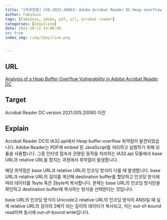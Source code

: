 ```yaml
---
title: "[하루한줄] CVE-2021-39863: Adobe Acrobat Reader DC Heap overflow"
author: Fabu1ous
tags: [Fabu1ous, adobe, pdf, url, acrobat reader]
categories: [1day1line]
date: 2021-10-12 14:00:00
cc: true
index_img: /img/1day1line.png


---
```




## URL

[Analysis of a Heap Buffer-Overflow Vulnerability in Adobe Acrobat Reader DC](https://blog.exodusintel.com/2021/10/04/analysis-of-a-heap-buffer-overflow-vulnerability-in-adobe-acrobat-reader-dc-2/?utm_source=feedly&utm_medium=rss&utm_campaign=analysis-of-a-heap-buffer-overflow-vulnerability-in-adobe-acrobat-reader-dc-2)



## **Target**

Acrobat Reader DC version 2021.005.20060 이전



## **Explain**

Acrobat Reader DC의 IA32.api에서 Heap buffer-overflow 취약점이 발견되었습니다. Adobe Reader는 PDF에 embed 된 JavaScript를 처리하고 실행하기 위해 모듈을 사용합니다. 그중 인터넷 접속과 관령된 동작을 처리하는 IA32.api 모듈에서 base URL과 relative URL을 합치는 과정에서 취약점이 발생합니다.

해당 취약점은 base URL과 relative URL의 인코딩 방식이 다를 때 발생합니다. base URL과 relative URL의 길이를 계산해 destination buffer를 할당하고 인코딩 방식에 따라 데이터를 1byte 혹은 2byte씩 복사합니다. 문제는 base URL의 인코딩 방식만을 확인하고 destination buffer에 복사하는 방식을 선택한다는 것입니다.

base URL의 인코딩 방식이 Unicode고 relative URL의 인코딩 방식이 ANSI일 때 실제 relative URL의 길이의 2배가 되는 길이의 데이터가 복사되고, 이는 out-of-bound read이며 동시에 out-of-bound write입니다. 

